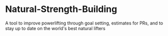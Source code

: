 # Natural-Strength-Building
A tool to improve powerlifting through goal setting, estimates for  PRs, and to stay up to date on the world's best natural lifters
